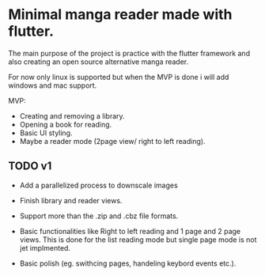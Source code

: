# Minimal manga reader made with flutter.

The main purpose of the project is practice with the flutter framework and also creating an open source alternative manga reader.

For now only linux is supported but when the MVP is done i will add windows and mac support.

MVP:

- Creating and removing a library.
- Opening a book for reading.
- Basic UI styling.
- Maybe a reader mode (2page view/ right to left reading).

## TODO v1

- Add a parallelized process to downscale images

- Finish library and reader views.

- Support more than the .zip and .cbz file formats.

- Basic functionalities like Right to left reading and 1 page and 2 page views.
  This is done for the list reading mode but single page mode is not jet implmented.

- Basic polish (eg. swithcing pages, handeling keybord events etc.).
